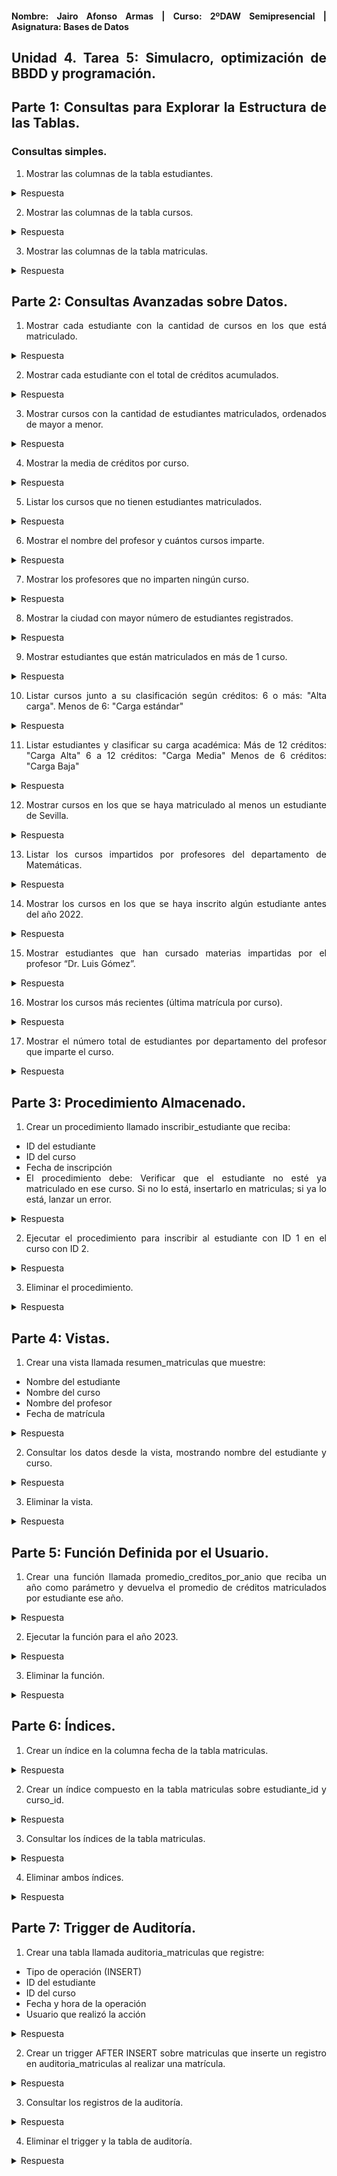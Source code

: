 <div align="justify">

#### **Nombre: Jairo Afonso Armas | Curso: 2ºDAW Semipresencial | Asignatura: Bases de Datos** 

## **Unidad 4. Tarea 5: Simulacro, optimización de BBDD y programación.**

## Parte 1: Consultas para Explorar la Estructura de las Tablas.

### Consultas simples.

1. Mostrar las columnas de la tabla estudiantes.

<details>
<summary>Respuesta</summary>

```sql
SELECT * FROM estudiantes;
```
| id |     nombre       |        email        |  ciudad   |
|----|------------------|---------------------|-----------|
| 1  | Maria Lopez      | maria@uni.edu       | Madrid    |
| 2  | Juan Perez       | juan@uni.edu        | Barcelona |
| 3  | Lucia Fernandez  | lucia@uni.edu       | Valencia  |
| 4  | Carlos Ruiz      | carlos@uni.edu      | Sevilla   |



</details>

2. Mostrar las columnas de la tabla cursos.

<details>
<summary>Respuesta</summary>

```sql
SELECT * FROM cursos;
```
| id |        nombre         | profesor_id | creditos |
|----|------------------------|-------------|----------|
| 1  | Algebra Lineal        | 1           | 6        |
| 2  | Programacion I        | 2           | 5        |
| 3  | Mecanica Clasica      | 3           | 6        |
| 4  | Estructuras de Datos  | 2           | 5        |
| 5  | Calculo I             | 1           | 6        |

</details>

3. Mostrar las columnas de la tabla matriculas.

<details>
<summary>Respuesta</summary>

```sql
SELECT * FROM matriculas;
```

| id | estudiante_id | curso_id |   fecha     |
|----|---------------|----------|-------------|
| 1  | 1             | 1        | 2021-09-01  |
| 2  | 2             | 2        | 2022-09-01  |
| 3  | 3             | 3        | 2023-09-02  |
| 4  | 4             | 4        | 2024-09-03  |
| 5  | 1             | 5        | 2020-09-04  |
| 6  | 2             | 4        | 2022-09-05  |
| 7  | 3             | 1        | 2023-09-06  |
| 8  | 4             | 2        | 2024-09-06  |


</details>


## Parte 2: Consultas Avanzadas sobre Datos.

1. Mostrar cada estudiante con la cantidad de cursos en los que está matriculado.

<details>
<summary>Respuesta</summary>

```sql
SELECT e.*, COUNT(m.estudiante_id) AS Q_cursos
FROM estudiantes e
JOIN matriculas m
ON m.estudiante_id = e.id
GROUP BY e.id;
```
| id |     nombre       |       email        |  ciudad   | Q_cursos |
|----|------------------|--------------------|-----------|----------|
| 1  | Maria Lopez      | maria@uni.edu      | Madrid    |    2     |
| 2  | Juan Perez       | juan@uni.edu       | Barcelona |    2     |
| 3  | Lucia Fernandez  | lucia@uni.edu      | Valencia  |    2     |
| 4  | Carlos Ruiz      | carlos@uni.edu     | Sevilla   |    2     |


</details>


2. Mostrar cada estudiante con el total de créditos acumulados.

<details>
<summary>Respuesta</summary>

```sql
SELECT e.*, SUM(c.creditos) AS Q_creditos
FROM estudiantes e
JOIN matriculas m ON m.estudiante_id = e.id
JOIN cursos c ON c.id = m.curso_id
GROUP BY e.id;
```

| id |     nombre       |       email        |  ciudad   | Q_creditos |
|----|------------------|--------------------|-----------|------------|
| 1  | Maria Lopez      | maria@uni.edu      | Madrid    |     12     |
| 2  | Juan Perez       | juan@uni.edu       | Barcelona |     10     |
| 3  | Lucia Fernandez  | lucia@uni.edu      | Valencia  |     12     |
| 4  | Carlos Ruiz      | carlos@uni.edu     | Sevilla   |     10     |

</details>

3. Mostrar cursos con la cantidad de estudiantes matriculados, ordenados de mayor a menor.

<details>
<summary>Respuesta</summary>

```sql
SELECT c.*, COUNT(e.id) AS Q_Alumnos 
FROM matriculas m, cursos c, estudiantes e
WHERE m.curso_id = c.id 
AND m.estudiante_id = e.id
GROUP BY c.id
ORDER BY Q_Alumnos;
```

| id |        nombre         | profesor_id | creditos | Q_Alumnos |
|----|------------------------|-------------|----------|-----------|
| 1  | Algebra Lineal        | 1           | 6        |     2     |
| 2  | Programacion I        | 2           | 5        |     2     |
| 4  | Estructuras de Datos  | 2           | 5        |     2     |
| 5  | Calculo I             | 1           | 6        |     1     |
| 3  | Mecanica Clasica      | 3           | 6        |     1     |


</details>

4. Mostrar la media de créditos por curso.

<details>
<summary>Respuesta</summary>

```sql
SELECT c.*, AVG(c.creditos) AS Media_Creditos 
FROM cursos c
GROUP BY c.id;
```

| id | nombre                | profesor_id | creditos | Media_Creditos |
|----|------------------------|--------------|-----------|----------------|
| 1  | Algebra Lineal         | 1            | 6         | 6.0000         |
| 2  | Programacion I         | 2            | 5         | 5.0000         |
| 3  | Mecanica Clasica       | 3            | 6         | 6.0000         |
| 4  | Estructuras de Datos   | 2            | 5         | 5.0000         |
| 5  | Calculo I              | 1            | 6         | 6.0000         |

</details>

5. Listar los cursos que no tienen estudiantes matriculados.

<details>
<summary>Respuesta</summary>

```sql
SELECT c.* 
FROM cursos c
WHERE c.id NOT IN 
	(SELECT m.id FROM matriculas m);
```
Sin Resultados para esta búsqueda.

</details>

6. Mostrar el nombre del profesor y cuántos cursos imparte.

<details>
<summary>Respuesta</summary>

```sql
SELECT p.*, COUNT(p.id) AS Q_Cursos
FROM profesores p
JOIN cursos c ON c.profesor_id = p.id
GROUP BY p.id;
```

| id | nombre           | departamento | Q_Cursos |
|----|------------------|--------------|----------|
| 1  | Dra. Ana Torres  | Matematicas  | 2        |
| 2  | Dr. Luis Gomez   | Informatica  | 2        |
| 3  | Dra. Marta Diaz  | Fisica       | 1        |

</details>

7. Mostrar los profesores que no imparten ningún curso.

<details>
<summary>Respuesta</summary>

```sql
SELECT p.* 
FROM profesores p
WHERE p.id NOT IN
	(SELECT c.profesor_id FROM cursos c);
```

Sin Resultados para está búsqueda.

</details>

8. Mostrar la ciudad con mayor número de estudiantes registrados.

<details>
<summary>Respuesta</summary>

```sql
SELECT e.ciudad, COUNT(e.id) AS Q_estudiantes
FROM estudiantes e
GROUP BY e.ciudad;
```

| ciudad     | Q_estudiantes |
|------------|---------------|
| Madrid     | 1             |
| Barcelona  | 1             |
| Valencia   | 1             |
| Sevilla    | 1             |

</details>

9. Mostrar estudiantes que están matriculados en más de 1 curso.

<details>
<summary>Respuesta</summary>

```sql
SELECT e.*, COUNT(m.estudiante_id) Q_Matriculas
FROM estudiantes e 
JOIN matriculas m ON e.id = m.estudiante_id
GROUP BY e.id;
```

| id | nombre           | email            | ciudad     | Q_Matriculas |
|----|------------------|------------------|------------|--------------|
| 1  | Maria Lopez      | maria@uni.edu    | Madrid     | 2            |
| 2  | Juan Perez       | juan@uni.edu     | Barcelona  | 2            |
| 3  | Lucia Fernandez  | lucia@uni.edu    | Valencia   | 2            |
| 4  | Carlos Ruiz      | carlos@uni.edu   | Sevilla    | 2            |

</details>

10. Listar cursos junto a su clasificación según créditos: 6 o más: "Alta carga". Menos de 6: "Carga estándar"

<details>
<summary>Respuesta</summary>

```sql
SELECT c.*,
CASE
  WHEN c.creditos >= 6 THEN 'Alta Carga'
  ELSE 'Carga Estándar'
  END AS Clasificacion
FROM cursos c;
```

| id | nombre                | profesor_id | creditos | Clasificacion   |
|----|------------------------|--------------|-----------|------------------|
| 1  | Algebra Lineal         | 1            | 6         | Alta Carga       |
| 2  | Programacion I         | 2            | 5         | Carga Estándar   |
| 3  | Mecanica Clasica       | 3            | 6         | Alta Carga       |
| 4  | Estructuras de Datos   | 2            | 5         | Carga Estándar   |
| 5  | Calculo I              | 1            | 6         | Alta Carga       |

</details>

11. Listar estudiantes y clasificar su carga académica: Más de 12 créditos: "Carga Alta" 6 a 12 créditos: "Carga Media" Menos de 6 créditos: "Carga Baja"

<details>
<summary>Respuesta</summary>

```sql
SELECT e.*, SUM(c.creditos) AS Total_Creditos,
CASE
	WHEN SUM(c.creditos) > 12 THEN 'Carga Alta'
	WHEN SUM(c.creditos) BETWEEN 6 AND 12 THEN 'Carga Media'
    	ELSE 'Carga Baja'
    	END AS Clasificacion
FROM estudiantes e
JOIN matriculas m ON m.estudiante_id = e.id
JOIN cursos c ON m.curso_id = c.id
GROUP BY e.id;
```

| id | nombre           | email             | ciudad     | Total_Creditos | Clasificacion |
|----|------------------|-------------------|------------|----------------|----------------|
| 1  | Maria Lopez      | maria@uni.edu     | Madrid     | 12             | Carga Media    |
| 2  | Juan Perez       | juan@uni.edu      | Barcelona  | 10             | Carga Media    |
| 3  | Lucia Fernandez  | lucia@uni.edu     | Valencia   | 12             | Carga Media    |
| 4  | Carlos Ruiz      | carlos@uni.edu    | Sevilla    | 10             | Carga Media    |


</details>


12. Mostrar cursos en los que se haya matriculado al menos un estudiante de Sevilla.

<details>
<summary>Respuesta</summary>

```sql
SELECT c.* FROM cursos c
WHERE c.id IN 
	(SELECT m.curso_id 
     	FROM matriculas m 
     	WHERE m.estudiante_id IN
        	(SELECT e.id
        	FROM estudiantes e
        	WHERE e.ciudad = 'Sevilla'));
```

| id | nombre                | profesor_id | creditos |
|----|------------------------|--------------|-----------|
| 4  | Estructuras de Datos   | 2            | 5         |
| 2  | Programacion I         | 2            | 5         |


</details>


13. Listar los cursos impartidos por profesores del departamento de Matemáticas.

<details>
<summary>Respuesta</summary>

```
```


</details>


14. Mostrar los cursos en los que se haya inscrito algún estudiante antes del año 2022.

<details>
<summary>Respuesta</summary>

```
```


</details>


15. Mostrar estudiantes que han cursado materias impartidas por el profesor “Dr. Luis Gómez”.

<details>
<summary>Respuesta</summary>

```
```


</details>


16. Mostrar los cursos más recientes (última matrícula por curso).

<details>
<summary>Respuesta</summary>

```
```


</details>


17. Mostrar el número total de estudiantes por departamento del profesor que imparte el curso.

<details>
<summary>Respuesta</summary>

```
```


</details>



## Parte 3: Procedimiento Almacenado.

1. Crear un procedimiento llamado inscribir_estudiante que reciba:

- ID del estudiante
- ID del curso
- Fecha de inscripción
- El procedimiento debe: Verificar que el estudiante no esté ya matriculado en ese curso. Si no lo está, insertarlo en matriculas; si ya lo está, lanzar un error.


<details>
<summary>Respuesta</summary>

```sql
DELIMITER //

DROP PROCEDURE IF EXISTS inscribir_estudiante //
CREATE PROCEDURE inscribir_estudiante
	(IN id_estudiante INT,
     IN id_curso INT,
     IN fecha_inscripcion DATE)
     
BEGIN
	DECLARE ya_inscrito INT;
    
    SELECT COUNT(*) INTO ya_inscrito FROM matriculas m 
    WHERE m.estudiante_id = id_estudiante
    AND id_curso = m.curso_id;
    
    IF ya_inscrito > 0 THEN
    	INSERT INTO matriculas(estudiante_id, curso_id, fecha)  
		VALUES (id_estudiante, id_curso, fecha_inscripcion);
        
   	ELSE 
    	SIGNAL SQLSTATE '45000' 
        SET MESSAGE_TEXT = 'Ya está inscrito en este curso';
	
    END IF;
    
END //
DELIMITER ;
```


</details>

2. Ejecutar el procedimiento para inscribir al estudiante con ID 1 en el curso con ID 2.

<details>
<summary>Respuesta</summary>

```sql
CALL inscribir_estudiante(1, 2, CURRENT_DATE);
```

'Ya está inscrito en este curso'.

</details>


3. Eliminar el procedimiento.

<details>
<summary>Respuesta</summary>

```sql
DROP PROCEDURE inscribir_estudiante;
```


</details>




## Parte 4: Vistas.

1. Crear una vista llamada resumen_matriculas que muestre:

- Nombre del estudiante
- Nombre del curso
- Nombre del profesor
- Fecha de matrícula

<details>
<summary>Respuesta</summary>

```
```


</details>

2. Consultar los datos desde la vista, mostrando nombre del estudiante y curso.

<details>
<summary>Respuesta</summary>

```
```


</details>


3. Eliminar la vista.

<details>
<summary>Respuesta</summary>

```
```


</details>

## Parte 5: Función Definida por el Usuario.

1. Crear una función llamada promedio_creditos_por_anio que reciba un año como parámetro y devuelva el promedio de créditos matriculados por estudiante ese año.

<details>
<summary>Respuesta</summary>

```sql
DELIMITER //

DROP FUNCTION IF EXISTS promedio_creditos_anio //

CREATE FUNCTION promedio_creditos_anio(anio INT)
RETURNS DECIMAL (15,2)
DETERMINISTIC
BEGIN
	
    DECLARE promedio DECIMAL (15,2);
    
    SELECT AVG(c.creditos) 
    INTO promedio 
    FROM cursos c 
    JOIN matriculas m ON m.curso_id = c.id
    JOIN estudiantes e ON m.estudiante_id = e.id
	WHERE YEAR(m.fecha) = anio;
    RETURN promedio;
    
END //

DELIMITER ;
```


</details>


2. Ejecutar la función para el año 2023.

<details>
<summary>Respuesta</summary>

```sql
SELECT promedio_creditos_anio(2023);
```


</details>


3. Eliminar la función.

<details>
<summary>Respuesta</summary>

```sql
DROP FUNCTION promedio_creditos_anio;
```


</details>



## Parte 6: Índices.

1. Crear un índice en la columna fecha de la tabla matriculas.

<details>
<summary>Respuesta</summary>

```
```


</details>


2. Crear un índice compuesto en la tabla matriculas sobre estudiante_id y curso_id.

<details>
<summary>Respuesta</summary>

```
```


</details>


3. Consultar los índices de la tabla matriculas.

<details>
<summary>Respuesta</summary>

```
```


</details>


4. Eliminar ambos índices.

<details>
<summary>Respuesta</summary>

```
```


</details>

## Parte 7: Trigger de Auditoría.

1. Crear una tabla llamada auditoria_matriculas que registre:

- Tipo de operación (INSERT)
- ID del estudiante
- ID del curso
- Fecha y hora de la operación
- Usuario que realizó la acción

<details>
<summary>Respuesta</summary>

```
```


</details>

2. Crear un trigger AFTER INSERT sobre matriculas que inserte un registro en auditoria_matriculas al realizar una matrícula.

<details>
<summary>Respuesta</summary>

```
```


</details>

3. Consultar los registros de la auditoría.

<details>
<summary>Respuesta</summary>

```
```


</details>

4. Eliminar el trigger y la tabla de auditoría.

<details>
<summary>Respuesta</summary>

```
```


</details>

</div>
